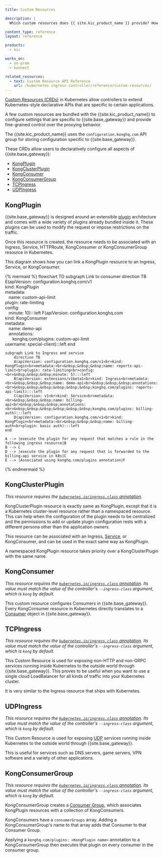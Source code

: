 ```yaml
---
title: Custom Resources

description: |
  Which custom resources does {{ site.kic_product_name }} provide? How are they used to configure {{ site.base_gateway }}?

content_type: reference
layout: reference

products:
  - kic

works_on:
  - on-prem
  - konnect

related_resources:
  - text: Custom Resource API Reference
    url: /kubernetes-ingress-controller/reference/custom-resources/
---
```



[Custom Resources (CRDs)](https://kubernetes.io/docs/tasks/access-kubernetes-api/extend-api-custom-resource-definitions/) in Kubernetes allow controllers to extend Kubernetes-style declarative APIs that are specific to certain applications.

A few custom resources are bundled with the {{site.kic_product_name}} to configure settings that are specific to {{site.base_gateway}} and provide fine-grained control over the proxying behavior.

The {{site.kic_product_name}} uses the `configuration.konghq.com` API group for storing configuration specific to {{site.base_gateway}}.

These CRDs allow users to declaratively configure all aspects of {{site.base_gateway}}:

- [KongPlugin](#kongplugin)
- [KongClusterPlugin](#kongclusterplugin)
- [KongConsumer](#kongconsumer)
- [KongConsumerGroup](#kongconsumergroup)
- [TCPIngress](#tcpingress)
- [UDPIngress](#udpingress)

## KongPlugin

{{site.base_gateway}} is designed around an extensible [plugin](/gateway/entities/plugin/) architecture and comes with a wide variety of plugins already bundled inside it.  These plugins can be used to modify the request or impose restrictions on the traffic.

Once this resource is created, the resource needs to be associated with an Ingress, Service, HTTPRoute, KongConsumer or KongConsumerGroup resource in Kubernetes.

This diagram shows how you can link a KongPlugin resource to an Ingress, Service, or KongConsumer.

<!--vale off-->
{% mermaid %}
flowchart TD
    subgraph Link to consumer
        direction TB
        E(apiVersion: configuration.konghq.com/v1<br>kind: KongPlugin<br>metadata:<br>&nbsp;&nbsp;&nbsp;name: custom-api-limit<br>plugin: rate-limiting<br>config:<br>&nbsp;&nbsp;&nbsp;minute: 10):::left
        F(apiVersion: configuration.konghq.com<br>kind: KongConsumer<br>metadata:<br>&nbsp;&nbsp;&nbsp;name: demo-api<br>&nbsp;&nbsp;&nbsp;annotations:<br>&nbsp;&nbsp;&nbsp;&nbsp;&nbsp;&nbsp;konghq.com/plugins: custom-api-limit<br>username: special-client):::left
    end
    
    subgraph Link to Ingress and service
        direction TB
        A(apiVersion: configuration.konghq.com/v1<br>kind: KongPlugin<br>metadata:<br>&nbsp;&nbsp;&nbsp;name: reports-api-limit<br>plugin: rate-limiting<br>config: <br>&nbsp;&nbsp;&nbsp;minute: 5):::left 
        B(apiVersion: extensions/v1beta1<br>kind: Ingress<br>metadata:<br>&nbsp;&nbsp;&nbsp;name: demo-api<br>&nbsp;&nbsp;&nbsp;annotations:<br>&nbsp;&nbsp;&nbsp;&nbsp;&nbsp;&nbsp;konghq.com/plugins: reports-api-limit):::left
        C(apiVersion: v1<br>kind: Service<br>metadata:<br>&nbsp;&nbsp;&nbsp;name: billing-api<br>&nbsp;&nbsp;&nbsp;annotations:<br>&nbsp;&nbsp;&nbsp;&nbsp;&nbsp;&nbsp;konghq.com/plugins: billing-auth):::left
        D(apiVersion: configuration.konghq.com/v1<br>kind: KongPlugin<br>metadata:<br>&nbsp;&nbsp;&nbsp;name: billing-auth<br>plugin: basic auth):::left
    end

    A --> |execute the plugin for any request that matches a rule in the following ingress resource|B
    B --> C
    D --> |execute the plugin for any request that is forwarded to the billing-api service in k8s|C
    E --> |Associated using konghq.com/plugins annotation|F
{% endmermaid %}
<!--vale on-->

## KongClusterPlugin

_This resource requires the [`kubernetes.io/ingress.class` annotation](/kubernetes-ingress-controller/reference/annotations/)._

KongClusterPlugin resource is exactly same as KongPlugin, except that it is a Kubernetes cluster-level resource rather than a namespaced resource. This can help when the configuration of the plugin needs to be centralized and the permissions to add or update plugin configuration rests with a different persona other than the application owners.

This resource can be associated with an Ingress, [Service](/gateway/entities/service/), or KongConsumer, and can be used in the exact same way as KongPlugin.

A namespaced KongPlugin resource takes priority over a KongClusterPlugin with the same name.

## KongConsumer

_This resource requires the [`kubernetes.io/ingress.class` annotation](/kubernetes-ingress-controller/reference/annotations/). Its value must match the value of the controller's `--ingress-class` argument, which is `kong` by default._

This custom resource configures Consumers in {{site.base_gateway}}.  Every KongConsumer resource in Kubernetes directly translates to a [Consumer](/gateway/entities/consumer/) object in {{site.base_gateway}}.

## TCPIngress

_This resource requires the [`kubernetes.io/ingress.class` annotation](/kubernetes-ingress-controller/reference/annotations/). Its value must match the value of the controller's `--ingress-class` argument, which is `kong` by default._

This Custom Resource is used for exposing non-HTTP and non-GRPC services running inside Kubernetes to the outside world through {{site.base_gateway}}. This proves to be useful when you want to use a single cloud LoadBalancer for all kinds of traffic into your Kubernetes cluster.

It is very similar to the Ingress resource that ships with Kubernetes.

## UDPIngress

_This resource requires the [`kubernetes.io/ingress.class` annotation](/kubernetes-ingress-controller/reference/annotations/). Its value
must match the value of the controller's `--ingress-class` argument, which is
`kong` by default._

This Custom Resource is used for exposing [UDP](https://datatracker.ietf.org/doc/html/rfc768) services
running inside Kubernetes to the outside world through {{site.base_gateway}}.

This is useful for services such as DNS servers, game servers,
VPN software and a variety of other applications.

## KongConsumerGroup

_This resource requires the [`kubernetes.io/ingress.class` annotation](/kubernetes-ingress-controller/reference/annotations/). Its value must match the value of the controller's `--ingress-class` argument, which is `kong` by default._

KongConsumerGroup creates a [Consumer Group](/gateway/entities/consumer-group/), which associates KongPlugin resources with a collection of KongConsumers.

KongConsumers have a `consumerGroups` array. Adding a KongConsumerGroup's name to that array adds that Consumer to that Consumer Group.

Applying a `konghq.com/plugins: <KongPlugin name>` annotation to a KongConsumerGroup then executes that plugin on every consumer in the consumer group.